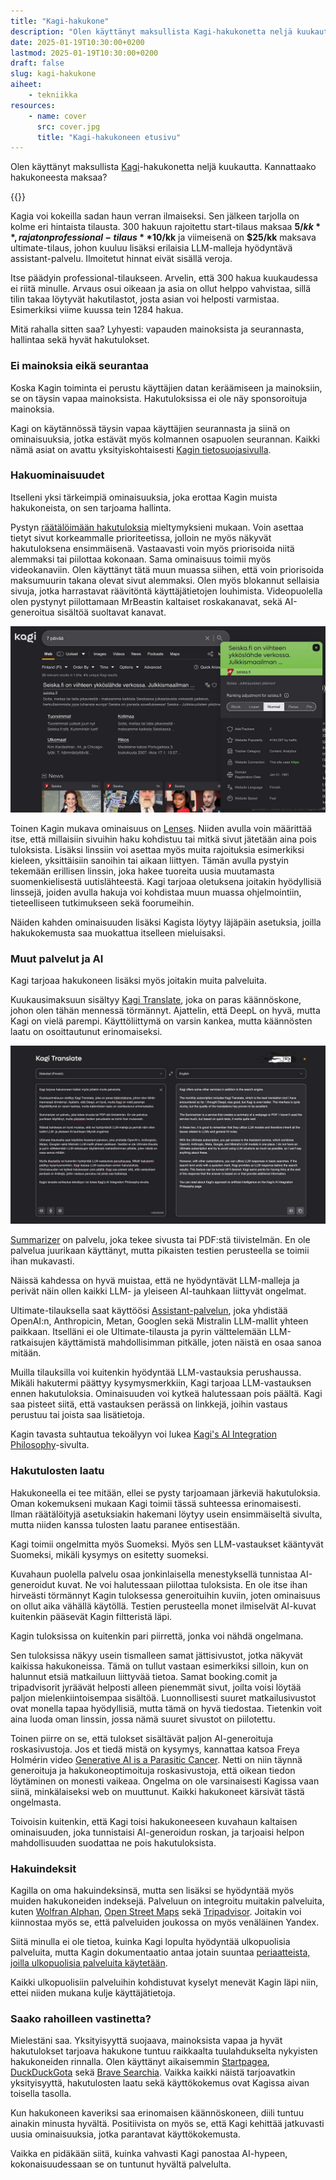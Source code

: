 ```yaml
---
title: "Kagi-hakukone"
description: "Olen käyttänyt maksullista Kagi-hakukonetta neljä kuukautta. Kannattaako hakukoneesta maksaa?"
date: 2025-01-19T10:30:00+0200
lastmod: 2025-01-19T10:30:00+0200
draft: false
slug: kagi-hakukone
aiheet:
    - tekniikka
resources:
    - name: cover
      src: cover.jpg
      title: "Kagi-hakukoneen etusivu"
---
```

Olen käyttänyt maksullista [Kagi](https://kagi.com)-hakukonetta neljä kuukautta. Kannattaako hakukoneesta maksaa?

<!--more-->

{{<cover>}}

Kagia voi kokeilla sadan haun verran ilmaiseksi. Sen jälkeen tarjolla on kolme eri hintaista tilausta. 300 hakuun rajoitettu start-tilaus maksaa **$5/kk**, rajaton professional-tilaus **$10/kk** ja viimeisenä on **$25/kk** maksava ultimate-tilaus, johon kuuluu lisäksi erilaisia LLM-malleja hyödyntävä assistant-palvelu. Ilmoitetut hinnat eivät sisällä veroja.

Itse päädyin professional-tilaukseen. Arvelin, että 300 hakua kuukaudessa ei riitä minulle. Arvaus osui oikeaan ja asia on ollut helppo vahvistaa, sillä tilin takaa löytyvät hakutilastot, josta asian voi helposti varmistaa. Esimerkiksi viime kuussa tein 1284 hakua.

Mitä rahalla sitten saa? Lyhyesti: vapauden mainoksista ja seurannasta, hallintaa sekä hyvät hakutulokset.

### Ei mainoksia eikä seurantaa

Koska Kagin toiminta ei perustu käyttäjien datan keräämiseen ja mainoksiin, se on täysin vapaa mainoksista. Hakutuloksissa ei ole näy sponsoroituja mainoksia.

Kagi on käytännössä täysin vapaa käyttäjien seurannasta ja siinä on ominaisuuksia, jotka estävät myös kolmannen osapuolen seurannan. Kaikki nämä asiat on avattu yksityiskohtaisesti [Kagin tietosuojasivulla](https://kagi.com/privacy).

### Hakuominaisuudet

Itselleni yksi tärkeimpiä ominaisuuksia, joka erottaa Kagin muista hakukoneista, on sen tarjoama hallinta.

Pystyn [räätälöimään hakutuloksia](https://help.kagi.com/kagi/features/website-info-personalized-results.html) mieltymyksieni mukaan. Voin asettaa tietyt sivut korkeammalle prioriteetissa, jolloin ne myös näkyvät hakutuloksena ensimmäisenä. Vastaavasti voin myös priorisoida niitä alemmaksi tai piilottaa kokonaan. Sama ominaisuus toimii myös videokanaviin. Olen käyttänyt tätä muun muassa siihen, että voin priorisoida maksumuurin takana olevat sivut alemmaksi. Olen myös blokannut sellaisia sivuja, jotka harrastavat räävitöntä käyttäjätietojen louhimista. Videopuolella olen pystynyt piilottamaan MrBeastin kaltaiset roskakanavat, sekä AI-generoitua sisältöä suoltavat kanavat.

![Kuvaruutukaappaus Kagin hakutuloksista, jossa on avattu näkyviin seiska.fi domainin asetukset](priorisointi.jpg "Prioriteetteja voi hallinnoida asetusten kautta, mutta niitä voi säätää myös suoraan hakutuloksista.")

Toinen Kagin mukava ominaisuus on [Lenses](https://help.kagi.com/kagi/features/lenses.html). Niiden avulla voin määrittää itse, että millaisiin sivuihin haku kohdistuu tai mitkä sivut jätetään aina pois tuloksista. Lisäksi linssiin voi asettaa myös muita rajoituksia esimerkiksi kieleen, yksittäisiin sanoihin tai aikaan liittyen. Tämän avulla pystyin tekemään erillisen linssin, joka hakee tuoreita uusia muutamasta suomenkielisestä uutislähteestä. Kagi tarjoaa oletuksena joitakin hyödyllisiä linssejä, joiden avulla hakuja voi kohdistaa muun muassa ohjelmointiin, tieteelliseen tutkimukseen sekä foorumeihin.

Näiden kahden ominaisuuden lisäksi Kagista löytyy läjäpäin asetuksia, joilla hakukokemusta saa muokattua itselleen mieluisaksi.

### Muut palvelut ja AI

Kagi tarjoaa hakukoneen lisäksi myös joitakin muita palveluita.

Kuukausimaksuun sisältyy [Kagi Translate](https://help.kagi.com/kagi/ai/translate.html), joka on paras käännöskone, johon olen tähän mennessä törmännyt. Ajattelin, että DeepL on hyvä, mutta Kagi on vielä parempi. Käyttöliittymä on varsin kankea, mutta käännösten laatu on osoittautunut erinomaiseksi.

![Kuvaruutukaappaus Kagi Translatesta](translate.jpg "Kagi Translate pystyy kääntämään maksimissaan 20 000 merkkiä pitkiä tekstejä.")

[Summarizer](https://help.kagi.com/kagi/ai/summarize-page.html) on palvelu, joka tekee sivusta tai PDF:stä tiivistelmän. En ole palvelua juurikaan käyttänyt, mutta pikaisten testien perusteella se toimii ihan mukavasti.

Näissä kahdessa on hyvä muistaa, että ne hyödyntävät LLM-malleja ja perivät näin ollen kaikki LLM- ja yleiseen AI-tauhkaan liittyvät ongelmat.

Ultimate-tilauksella saat käyttöösi [Assistant-palvelun](https://help.kagi.com/kagi/ai/assistant.html), joka yhdistää OpenAI:n, Anthropicin, Metan, Googlen sekä Mistralin LLM-mallit yhteen paikkaan. Itselläni ei ole Ultimate-tilausta ja pyrin välttelemään LLM-ratkaisujen käyttämistä mahdollisimman pitkälle, joten näistä en osaa sanoa mitään.

Muilla tilauksilla voi kuitenkin hyödyntää LLM-vastauksia perushaussa. Mikäli hakutermi päättyy kysymysmerkkiin, Kagi tarjoaa LLM-vastauksen ennen hakutuloksia. Ominaisuuden voi kytkeä halutessaan pois päältä. Kagi saa pisteet siitä, että vastauksen perässä on linkkejä, joihin vastaus perustuu tai joista saa lisätietoja.

Kagin tavasta suhtautua tekoälyyn voi lukea [Kagi's AI Integration Philosophy](https://help.kagi.com/kagi/why-kagi/ai-philosophy.html)-sivulta.

### Hakutulosten laatu

Hakukoneella ei tee mitään, ellei se pysty tarjoamaan järkeviä hakutuloksia. Oman kokemukseni mukaan Kagi toimii tässä suhteessa erinomaisesti. Ilman räätälöityjä asetuksiakin hakemani löytyy usein ensimmäiseltä sivulta, mutta niiden kanssa tulosten laatu paranee entisestään.

Kagi toimii ongelmitta myös Suomeksi. Myös sen LLM-vastaukset kääntyvät Suomeksi, mikäli kysymys on esitetty suomeksi.

Kuvahaun puolella palvelu osaa jonkinlaisella menestyksellä tunnistaa AI-generoidut kuvat. Ne voi halutessaan piilottaa tuloksista. En ole itse ihan hirveästi törmännyt Kagin tuloksessa generoituihin kuviin, joten ominaisuus on ollut aika vähällä käytöllä. Testien perusteella monet ilmiselvät AI-kuvat kuitenkin pääsevät Kagin filtteristä läpi.

Kagin tuloksissa on kuitenkin pari piirrettä, jonka voi nähdä ongelmana.

Sen tuloksissa näkyy usein tismalleen samat jättisivustot, jotka näkyvät kaikissa hakukoneissa. Tämä on tullut vastaan esimerkiksi silloin, kun on halunnut etsiä matkailuun liittyvää tietoa. Samat booking.comit ja tripadvisorit jyräävät helposti alleen pienemmät sivut, joilta voisi löytää paljon mielenkiintoisempaa sisältöä. Luonnollisesti suuret matkailusivustot ovat monella tapaa hyödyllisiä, mutta tämä on hyvä tiedostaa. Tietenkin voit aina luoda oman linssin, jossa nämä suuret sivustot on piilotettu.

Toinen piirre on se, että tulokset sisältävät paljon AI-generoituja roskasivustoja. Jos et tiedä mistä on kysymys, kannattaa katsoa Freya Holmérin video [Generative AI is a Parasitic Cancer](https://www.youtube.com/watch?v=-opBifFfsMY). Netti on niin täynnä generoituja ja hakukoneoptimoituja roskasivustoja, että oikean tiedon löytäminen on monesti vaikeaa. Ongelma on ole varsinaisesti Kagissa vaan siinä, minkälaiseksi web on muuttunut. Kaikki hakukoneet kärsivät tästä ongelmasta.

Toivoisin kuitenkin, että Kagi toisi hakukoneeseen kuvahaun kaltaisen ominaisuuden, joka tunnistaisi AI-generoidun roskan, ja tarjoaisi helpon mahdollisuuden suodattaa ne pois hakutuloksista.

### Hakuindeksit

Kagilla on oma hakuindeksinsä, mutta sen lisäksi se hyödyntää myös muiden hakukoneiden indeksejä. Palveluun on integroitu muitakin palveluita, kuten [Wolfran Alphan](https://www.wolframalpha.com), [Open Street Maps](https://www.openstreetmap.org) sekä [Tripadvisor](https://www.tripadvisor.com). Joitakin voi kiinnostaa myös se, että palveluiden joukossa on myös venäläinen Yandex.

Siitä minulla ei ole tietoa, kuinka Kagi lopulta hyödyntää ulkopuolisia palveluita, mutta Kagin dokumentaatio antaa jotain suuntaa [periaatteista, joilla ulkopuolisia palveluita käytetään](https://help.kagi.com/kagi/search-details/search-sources.html).

Kaikki ulkopuolisiin palveluihin kohdistuvat kyselyt menevät Kagin läpi niin, ettei niiden mukana kulje käyttäjätietoja.

### Saako rahoilleen vastinetta?

Mielestäni saa. Yksityisyyttä suojaava, mainoksista vapaa ja hyvät hakutulokset tarjoava hakukone tuntuu raikkaalta tuulahdukselta nykyisten hakukoneiden rinnalla. Olen käyttänyt aikaisemmin [Startpagea](https://www.startpage.com), [DuckDuckGota](https://duckduckgo.com) sekä [Brave Searchia](https://search.brave.com). Vaikka kaikki näistä tarjoavatkin yksityisyyttä, hakutulosten laatu sekä käyttökokemus ovat Kagissa aivan toisella tasolla.

Kun hakukoneen kaveriksi saa erinomaisen käännöskoneen, diili tuntuu ainakin minusta hyvältä. Positiivista on myös se, että Kagi kehittää jatkuvasti uusia ominaisuuksia, jotka parantavat käyttökokemusta.

Vaikka en pidäkään siitä, kuinka vahvasti Kagi panostaa AI-hypeen, kokonaisuudessaan se on tuntunut hyvältä palvelulta.




